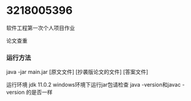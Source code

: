 # 3218005396
软件工程第一次个人项目作业

论文查重

### 运行方法
java -jar main.jar [原文文件] [抄袭版论文的文件] [答案文件]

运行环境
jdk 11.0.2
windows环境下运行jar包请检查 
java -version和javac -version 的是否一样
